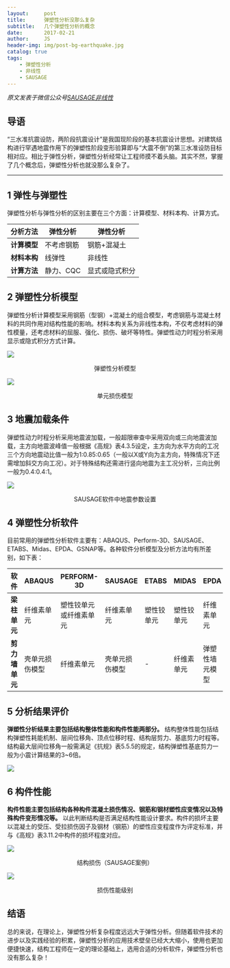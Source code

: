 ```yaml
---
layout:     post
title:      弹塑性分析没那么复杂
subtitle:   几个弹塑性分析的概念
date:       2017-02-21
author:     JS
header-img: img/post-bg-earthquake.jpg
catalog: true
tags:
    - 弹塑性分析
    - 非线性
    - SAUSAGE
---
```


*原文发表于微信公众号[SAUSAGE非线性](https://mp.weixin.qq.com/s/Mno_70PtpGL1Zc4Su4TLhw)*

## 导语

“三水准抗震设防，两阶段抗震设计”是我国现阶段的基本抗震设计思想。对建筑结构进行罕遇地震作用下的弹塑性阶段变形验算即与“大震不倒”的第三水准设防目标相对应。相比于弹性分析，弹塑性分析经常让工程师摸不着头脑。其实不然，掌握了几个概念后，弹塑性分析也就没那么复杂了。

---

## 1 弹性与弹塑性

弹塑性分析与弹性分析的区别主要在三个方面：计算模型、材料本构、计算方式。

分析方法 | 弹性分析 | 弹性分析
-|-|-
**计算模型** | 不考虑钢筋 | 钢筋+混凝土
**材料本构**| 线弹性 | 非线性
**计算方法** | 静力、CQC | 显式或隐式积分

## 2 弹塑性分析模型

弹塑性分析计算模型采用钢筋（型钢）+混凝土的组合模型，考虑钢筋与混凝土材料的共同作用对结构性能的影响。材料本构关系为非线性本构，不仅考虑材料的弹性模量，还考虑材料的屈服、强化、损伤、破坏等特性。弹塑性动力时程分析采用显示或隐式积分方式计算。

![](http://mmbiz.qpic.cn/mmbiz_png/sNA50XDjbpSbl8ia12Qq191r9lMe9pgIEiar2ePzupEtiaSzOmNfOfJPRa0icWq8RaPdribNaaDIIXOFRJdV1Obr5cw/640?wx_fmt=png&tp=webp&wxfrom=5&wx_lazy=1&wx_co=1)

<center>弹塑性分析模型</center>

![](http://mmbiz.qpic.cn/mmbiz_png/sNA50XDjbpSbl8ia12Qq191r9lMe9pgIEj5lnP8Aic8RynOqqX3eSPPymaG1zW3RKKvEPRM27xMb7x6PohPytWew/640?wx_fmt=png&tp=webp&wxfrom=5&wx_lazy=1&wx_co=1)

<center>单元损伤模型</center>

## 3 地震加载条件

弹塑性动力时程分析采用地震波加载，一般超限审查中采用双向或三向地震波加载，主方向地震波峰值一般根据《高规》表4.3.5设定，主方向为水平方向的工况三个方向地震动比值一般为1:0.85:0.65（一般以X或Y向为主方向，特殊情况下还需增加斜交方向工况）。对于特殊结构还需进行竖向地震为主工况分析，三向比例一般为0.4:0.4:1。

![](http://mmbiz.qpic.cn/mmbiz_png/sNA50XDjbpSbl8ia12Qq191r9lMe9pgIEIgn9qXic0KcIgh0TXV3V4H2voTXYj9bicuyj60rkbSXyztfXQia2ugOtw/640?wx_fmt=png&tp=webp&wxfrom=5&wx_lazy=1&wx_co=1)

<center>SAUSAGE软件中地震参数设置</center>

## 4 弹塑性分析软件

目前常用的弹塑性分析软件主要有：ABAQUS、Perform-3D、SAUSAGE、ETABS、Midas、EPDA、GSNAP等。各种软件分析模型及分析方法均有所差别，如下表：

软件 | ABAQUS | PERFORM-3D | SAUSAGE | ETABS | MIDAS | EPDA | GSNAP
-|-|-|-|-|-|-|-|
**梁柱单元** | 纤维素单元 | 塑性铰单元或纤维素单元 | 纤维素单元 | 塑性铰单元 | 塑性铰单元 | 纤维素单元 | 纤维素单元
**剪力墙单元** | 壳单元损伤模型 | 纤维素单元 | 壳单元损伤模型 | - | 纤维素单元 | 弹塑性墙元模型 | 弹塑性墙元模型

## 5 分析结果评价

**弹塑性分析结果主要包括结构整体性能和构件性能两部分。** 结构整体性能包括结构弹塑性耗能机制、层间位移角、顶点位移时程、结构层剪力、基底剪力时程等。结构最大层间位移角一般需满足《抗规》表5.5.5的规定，结构弹塑性基底剪力一般为小震计算结果的3~6倍。

![](http://mmbiz.qpic.cn/mmbiz_png/sNA50XDjbpSbl8ia12Qq191r9lMe9pgIEyRGMP8SkiaSLrhVF11qxia6Cfs66CjgZbcknXZwjCS22YzquGX9j0IXQ/640?wx_fmt=png&tp=webp&wxfrom=5&wx_lazy=1&wx_co=1)

## 6 构件性能

**构件性能主要包括结构各种构件混凝土损伤情况、钢筋和钢材塑性应变情况以及特殊构件变形情况等。** 以此判断结构是否满足结构性能设计要求。构件的损坏主要以混凝土的受压、受拉损伤因子及钢材（钢筋）的塑性应变程度作为评定标准，并与《高规》表3.11.2中构件的损坏程度对应。

![](http://mmbiz.qpic.cn/mmbiz_png/sNA50XDjbpSbl8ia12Qq191r9lMe9pgIEn6umxI4BYO5z8Jicf8YIYrcwqxGNUapYC5hEiafB3EFDx1hN6WsfImiaA/640?wx_fmt=png&tp=webp&wxfrom=5&wx_lazy=1&wx_co=1)

<center>结构损伤（SAUSAGE案例）</center>

![](http://mmbiz.qpic.cn/mmbiz_png/sNA50XDjbpSbl8ia12Qq191r9lMe9pgIEyQeD7qVZY6Fco7VAQTmqgd3xjV0ibR61ibUeAWCm7P8XHMJqbIMkBCog/640?wx_fmt=png&tp=webp&wxfrom=5&wx_lazy=1&wx_co=1)

<center>损伤性能级别</center>

## 结语

总的来说，在理论上，弹塑性分析复杂程度远远大于弹性分析。但随着软件技术的进步以及实践经验的积累，弹塑性分析的应用技术壁垒已经大大缩小，使用也更加便捷快速，结构工程师在一定的理论基础上，选用合适的分析软件，弹塑性分析也没有那么复杂！